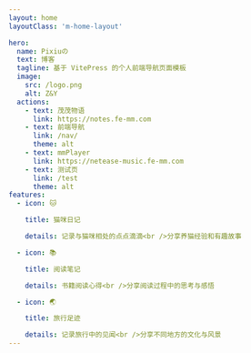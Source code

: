 ```yaml
---
layout: home
layoutClass: 'm-home-layout'

hero:
  name: Pixiuの
  text: 博客
  tagline: 基于 VitePress 的个人前端导航页面模板
  image:
    src: /logo.png
    alt: Z&Y
  actions:
    - text: 茂茂物语
      link: https://notes.fe-mm.com
    - text: 前端导航
      link: /nav/
      theme: alt
    - text: mmPlayer
      link: https://netease-music.fe-mm.com
    - text: 测试页
      link: /test
      theme: alt
features:
  - icon: 🐱

    title: 猫咪日记

    details: 记录与猫咪相处的点点滴滴<br />分享养猫经验和有趣故事

  - icon: 📚

    title: 阅读笔记

    details: 书籍阅读心得<br />分享阅读过程中的思考与感悟

  - icon: 🌏

    title: 旅行足迹

    details: 记录旅行中的见闻<br />分享不同地方的文化与风景
---
```

<style>
/*爱的魔力转圈圈*/
.m-home-layout .image-src:hover {
  transform: translate(-50%, -50%) rotate(666turn);
  transition: transform 59s 1s cubic-bezier(0.3, 0, 0.8, 1);
}

.m-home-layout .details small {
  opacity: 0.8;
}

.m-home-layout .bottom-small {
  display: block;
  margin-top: 2em;
  text-align: right;
}
</style>
